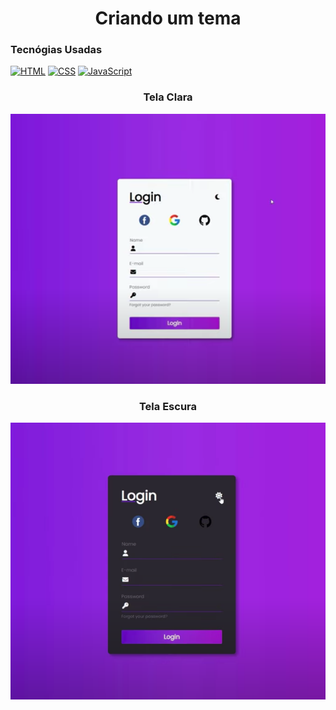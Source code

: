 <h1 align="center"> 
    Criando um tema
</h1>

<h3> 
    Tecnógias Usadas
</h3>

[![HTML](https://img.shields.io/badge/HTML-%23FFac45.svg?&style=for-the-badge&logo=html5&logoColor=white&color=orange)](https://github.com/)
[![CSS](https://img.shields.io/badge/CSS-%23FFac45.svg?&style=for-the-badge&logo=css3&logoColor=white&color=blue)](https://github.com/)
[![JavaScript](https://img.shields.io/badge/JAVASCRIPT-%23FFac45.svg?&style=for-the-badge&logo=javascript&logoColor=white&color=yellow)](https://github.com/) 

<h3 align="center"> 
    Tela Clara
</h3>
<img 
    src="https://github.com/srodrigo28/theme_html/blob/main/img/claro.png?raw=true" 
    alt="imagem teste"
/>
<br>
<h3 align="center"> 
    Tela Escura
</h3>
<img 
    src="https://github.com/srodrigo28/theme_html/blob/main/img/escuro.png?raw=true" 
    alt="imagem teste"
/>